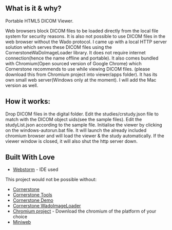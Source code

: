 ## What is it & why?

Portable HTML5 DICOM Viewer.

Web browsers block DICOM files to be loaded directly from the local file system for security reasons.
It is also not possible to use DICOM files in the web browser without the Wado protocol.
I came up with a local HTTP server solution which serves these DICOM files using the CornerstoneWaDoImageLoader library.
It does not require internet connection(hence the name offline and portable).
It also comes bundled with Chromium(Open sourced version of Google Chrome) which Cornerstone recommends to use while viewing DICOM files.
(please download this from Chromium project into viewer/apps folder).
It has its own small web server(Windows only at the moment). I will add the Mac version as well.


## How it works:

Drop DICOM files in the digital folder.
Edit the studies/crstudy.json file to match with the DICOM object uids(see the sample files).
Edit the studyList.json according to the sample file.
Initialise the viewer by clicking on the windows-autorun.bat file.
It will launch the already included chromium browser and will load the viewer & the study automatically.
If the viewer window is closed, it will also shut the http server down.



## Built With Love

* [Webstorm](https://www.jetbrains.com/webstorm/) - IDE used

This project would not be possible without:

* [Cornerstone](https://github.com/cornerstonejs/cornerstone)
* [Cornerstone Tools](https://github.com/cornerstonejs/cornerstoneTools)
* [Cornerstone Demo](http://chafey.github.io/cornerstoneDemo/)
* [Cornerstone WadoImageLoader](https://github.com/cornerstonejs/cornerstoneWADOImageLoader)
* [Chromium project](https://commondatastorage.googleapis.com/chromium-browser-snapshots/index.html) - Download the chromium of the platform of your choice
* [Miniweb](https://sourceforge.net/projects/miniweb/)
